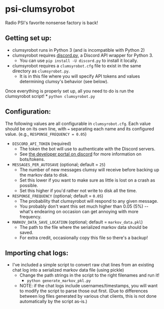 # psi-clumsyrobot
Radio PSI's favorite nonsense factory is back!

## Getting set up:
* clumsyrobot runs in Python 3 (and is incompatible with Python 2)
* clumsyrobot requires [discord.py](https://github.com/Rapptz/discord.py), a Discord API wrapper for Python 3.
    * You can use `pip install -U discord.py` to install it locally.
* clumsyrobot requires a `clumsyrobot.cfg` file to exist in the same directory as `clumsyrobot.py`.
    * It is in this file where you will specify API tokens and values determining clumsy's behavior (see below).

Once everything is properly set up, all you need to do is run the clumsyrobot script!
    * `python clumsyrobot.py`

## Configuration:
The following values are all configurable in `clumsyrobot.cfg`. Each value should be on its own line, with `=` separating each name and its configured value. (e.g., `RESPONSE_FREQUENCY = 0.05`)
* `DISCORD_API_TOKEN` (required)
    * The token the bot will use to authenticate with the Discord servers.
    * See [the developer portal on discord](https://discordapp.com/developers/applications/) for more information on bots/tokens.
* `MESSAGES_PER_AUTOSAVE` (optional; default = `25`)
    * The number of new messages clumsy will receive before backing up the markov data to disk.
    * Set this lower if you want to make sure as little is lost on a crash as possible.
    * Set this higher if you'd rather not write to disk all the time.
* `RESPONSE_FREQUENCY` (optional; default = `0.05`)
    * The probability that clumsyrobot will respond to any given message.
    * You probably don't want this set much higher than 0.05 (5%) -- what's endearing on occasion can get annoying with more frequency.
* `MARKOV_DATA_SAVE_LOCATION` (optional; default = `markov_data.pkl`)
    * The path to the file where the serialized markov data should be saved.
    * For extra credit, occasionally copy this file so there's a backup!

## Importing chat logs:
* I've included a simple script to convert raw chat lines from an existing chat log into a serialized markov data file (using pickle)
    * Change the path strings in the script to the right filenames and run it!
        * `python generate_markov_pkl.py`
    * NOTE: if the chat logs include usernames/timestamps, you will want to modify the script to parse those out first. (Due to differences between log files generated by various chat clients, this is not done automatically by the script as-is.)